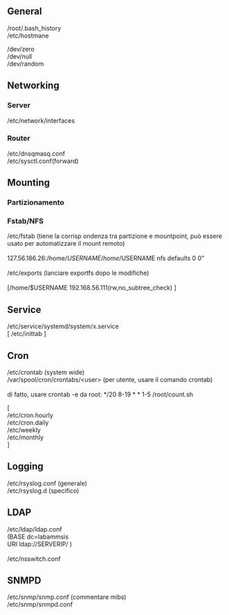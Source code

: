 ## General
/root/.bash_history  <br>
/etc/hostmane

/dev/zero <br>
/dev/null <br>
/dev/random <br>

## Networking
### Server
/etc/network/interfaces
### Router
/etc/dnsqmasq.conf <br>
/etc/sysctl.conf(forward)

## Mounting
### Partizionamento 

### Fstab/NFS

/etc/fstab (tiene la corrisp
ondenza tra partizione e mountpoint, può essere usato per automatizzare il mount remoto) <br>
<br>
127.56.186.26:/home/${USERNAME} /home/$USERNAME nfs defaults 0 0"
<br>
<br>
/etc/exports (lanciare exportfs dopo le modifiche) <br>
<br>
[/home/$USERNAME 192.168.56.111(rw,no_subtree_check) ]


## Service
/etc/service/systemd/system/x.service  <br>
[
    /etc/inittab
]

## Cron
/etc/crontab (system wide)<br>
/var/spool/cron/crontabs/\<user>  (per utente, usare il comando crontab)<br>
<br>
di fatto, usare crontab -e da root: */20 8-19 * * 1-5 /root/count.sh

[ <br>
/etc/cron.hourly <br>
/etc/cron.daily <br>
/etc/weekly <br>
/etc/monthly <br>
]
## Logging
/etc/rsyslog.conf (generale)  <br> 
/etc/rsyslog.d (specifico)

## LDAP
/etc/ldap/ldap.conf <br>(BASE dc=labammsis<br> URI ldap://SERVERIP/ )<br> 
<br>
/etc/nsswitch.conf

## SNMPD
/etc/snmp/snmp.conf (commentare mibs)<br>
/etc/snmp/snmpd.conf